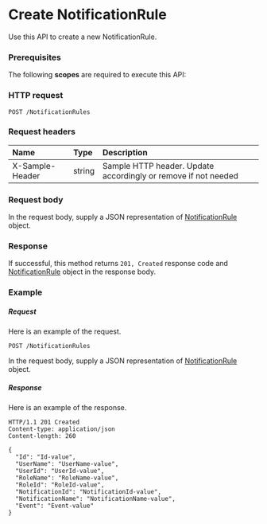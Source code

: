 # Create NotificationRule

Use this API to create a new NotificationRule.
### Prerequisites
The following **scopes** are required to execute this API: 
### HTTP request
<!-- { "blockType": "ignored" } -->
```http
POST /NotificationRules

```
### Request headers
| Name       | Type | Description|
|:---------------|:--------|:----------|
| X-Sample-Header  | string  | Sample HTTP header. Update accordingly or remove if not needed|

### Request body
In the request body, supply a JSON representation of [NotificationRule](../resources/notificationrule.md) object.


### Response
If successful, this method returns `201, Created` response code and [NotificationRule](../resources/notificationrule.md) object in the response body.

### Example
##### Request
Here is an example of the request.
<!-- {
  "blockType": "request",
  "name": "create_notificationrule_from_notificationrules"
}-->
```http
POST /NotificationRules
```
In the request body, supply a JSON representation of [NotificationRule](../resources/notificationrule.md) object.
##### Response
Here is an example of the response.
<!-- {
  "blockType": "response",
  "truncated": false,
  "@odata.type": "microsoft.graph.notificationrule"
} -->
```http
HTTP/1.1 201 Created
Content-type: application/json
Content-length: 260

{
  "Id": "Id-value",
  "UserName": "UserName-value",
  "UserId": "UserId-value",
  "RoleName": "RoleName-value",
  "RoleId": "RoleId-value",
  "NotificationId": "NotificationId-value",
  "NotificationName": "NotificationName-value",
  "Event": "Event-value"
}
```

<!-- uuid: 6fb7106f-bed7-4dec-9339-f01ea4646cc4
2015-10-19 09:02:20 UTC -->
<!-- {
  "type": "#page.annotation",
  "description": "Create NotificationRule",
  "keywords": "",
  "section": "documentation",
  "tocPath": ""
}-->